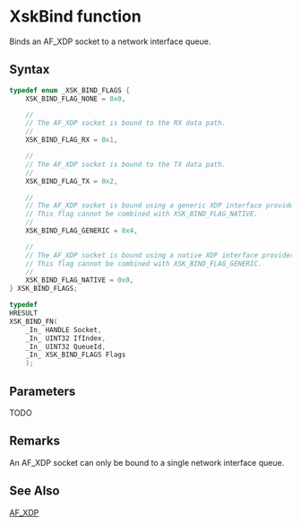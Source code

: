 # XskBind function

Binds an AF_XDP socket to a network interface queue.

## Syntax

```C
typedef enum _XSK_BIND_FLAGS {
    XSK_BIND_FLAG_NONE = 0x0,

    //
    // The AF_XDP socket is bound to the RX data path.
    //
    XSK_BIND_FLAG_RX = 0x1,

    //
    // The AF_XDP socket is bound to the TX data path.
    //
    XSK_BIND_FLAG_TX = 0x2,

    //
    // The AF_XDP socket is bound using a generic XDP interface provider.
    // This flag cannot be combined with XSK_BIND_FLAG_NATIVE.
    //
    XSK_BIND_FLAG_GENERIC = 0x4,

    //
    // The AF_XDP socket is bound using a native XDP interface provider.
    // This flag cannot be combined with XSK_BIND_FLAG_GENERIC.
    //
    XSK_BIND_FLAG_NATIVE = 0x8,
} XSK_BIND_FLAGS;

typedef
HRESULT
XSK_BIND_FN(
    _In_ HANDLE Socket,
    _In_ UINT32 IfIndex,
    _In_ UINT32 QueueId,
    _In_ XSK_BIND_FLAGS Flags
    );
```

## Parameters

TODO

## Remarks

An AF_XDP socket can only be bound to a single network interface queue.

## See Also

[AF_XDP](../afxdp.md)
